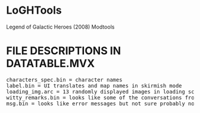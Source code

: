 # LoGHTools
Legend of Galactic Heroes (2008) Modtools



# FILE DESCRIPTIONS IN DATATABLE.MVX

<pre>characters_spec.bin = character names
label.bin = UI translates and map names in skirmish mode
loading_img.arc = 13 randomly displayed images in loading screen
witty_remarks.bin = looks like some of the conversations from game
msg.bin = looks like error messages but not sure probably nothing to do with ingame</pre>
